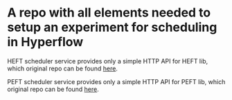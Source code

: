 # A repo with all elements needed to setup an experiment for scheduling in Hyperflow

HEFT scheduler service provides only a simple HTTP API for HEFT lib, which original repo can be found [here](https://github.com/mackncheesiest/heft).

PEFT scheduler service provides only a simple HTTP API for PEFT lib, which original repo can be found [here](https://github.com/mackncheesiest/peft).